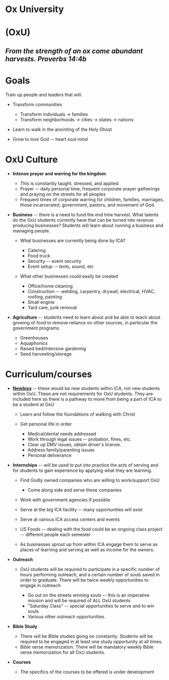 # Ox University
# (OxU)

## _From the strength of an ox come abundant harvests. Proverbs 14:4b_

Goals
=========

Train up people and leaders that will:

-   Transform communities

    -   Transform individuals → families
    -   Transform neighborhoods → cities → states → nations

-   Learn to walk in the anointing of the Holy Ghost

-   Grow to love God -- heart soul mind

OxU Culture
===========

-   **Intense prayer and warring for the kingdom**

    -   This is constantly taught. stressed, and applied
    -   Prayer -- daily personal time, frequent corporate prayer
        gatherings and praying on the streets for all peoples
    -   Frequent times of corporate warring for children, families,
        marriages, those incarcerated, government, pastors, and movement
        of God.

-   **Business** -- there is a need to fund the end time harvest. What
    talents do the OxU students currently have that can be turned into
    revenue producing businesses? Students will learn about running a
    business and managing people.

    -   What businesses are currently being done by ICA?

        -   Catering
        -   Food truck
        -   Security -- event security
        -   Event setup -- tents, sound, etc

    -   What other businesses could easily be created

        -   Office/home cleaning
        -   Construction -- welding, carpentry, drywall, electrical,
            HVAC, roofing, painting
        -   Small engine
        -   Yard care, junk removal

-   **Agriculture** -- students need to learn about and be able to teach
    about growing of food to remove reliance on other sources, in
    particular the government programs

    -   Greenhouses
    -   Aquaphonics
    -   Raised bed/intensive gardening
    -   Seed harvesting/storage

Curriculum/courses
==================

-   **[Newbies](Docs/Newbie.md)** -- these would be new students within ICA, not new
    students within OxU. These are not requirements for OxU students.
    They are included here so there is a pathway to move from being a
    part of ICA to be a student at OxU

    -   Learn and follow the foundations of walking with Christ

    -   Get personal life in order

        -   Medical/dental needs addressed
        -   Work through legal issues -- probation, fines, etc.
        -   Clear up DMV issues, obtain driver\'s license.
        -   Address family/parenting issues
        -   Personal deliverance

-   **Internships** -- will be used to put into practice the acts of
    serving and for students to gain experience by applying what they
    are learning.

    -   Find Godly owned companies who are willing to work/support OxU

        -   Come along side and serve these companies

    -   Work with government agencies if possible

    -   Serve at the big ICA facility -- many opportunities will exist

    -   Serve at various ICA access centers and events

    -   US Foods -- dealing with the food could be an ongoing class
        project -- different people each semester

    -   As businesses sprout up from within ICA engage them to serve as
        places of learning and serving as well as income for the owners.

-   **Outreach**

    -   OxU students will be required to participate in a specific
        number of hours performing outreach, and a certain number of
        souls saved in order to graduate. There will be twice weekly
        opportunities to engage in outreach

        -   Go out on the streets winning souls -- this is an imperative
            mission and will be required of ALL OxU students
        -   "Saturday Class" -- special opportunities to serve and to
            win souls
        -   Various other outreach opportunities.

-   **Bible Study**

    -   There will be Bible studies going on constantly. Students will
        be required to be engaged in at least one study opportunity at
        all times.
    -   Bible verse memorization. There will be mandatory weekly Bible
        verse memorization for all OxU students.

-   **Courses**

    -   The specifics of the courses to be offered is under development
